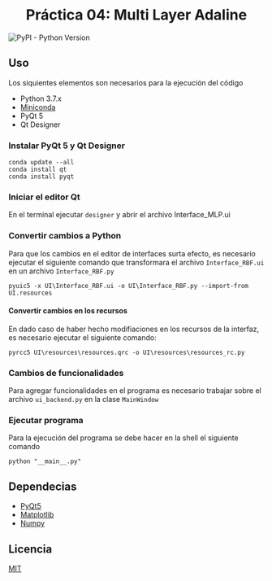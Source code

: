 # <center>Práctica 04: Multi Layer Adaline</center>
![PyPI - Python Version](https://img.shields.io/badge/python-3.5%20|%203.6%20|%203.7-blue)

## Uso
<p>Los siquientes elementos son necesarios para la ejecución del código</p>

+ Python 3.7.x
+ [Miniconda](https://docs.conda.io/en/latest/miniconda.html)
+ PyQt 5
+ Qt Designer

### Instalar PyQt 5 y Qt Designer

```
conda update --all
conda install qt
conda install pyqt
```

### Iniciar el editor Qt

En el terminal ejecutar `designer` y abrir el archivo Interface_MLP.ui

### Convertir cambios a Python

Para que los cambios en el editor de interfaces surta efecto, es necesario ejecutar el siguiente comando que transformara el archivo `Interface_RBF.ui` en un archivo `Interface_RBF.py`

```
pyuic5 -x UI\Interface_RBF.ui -o UI\Interface_RBF.py --import-from UI.resources
```

#### Convertir cambios en los recursos

En dado caso de haber hecho modifiaciones en los recursos de la interfaz, es necesario ejecutar el siguiente comando:

```
pyrcc5 UI\resources\resources.qrc -o UI\resources\resources_rc.py
```

### Cambios de funcionalidades

Para agregar funcionalidades en el programa es necesario trabajar sobre el archivo `ui_backend.py` en la clase `MainWindow`

### Ejecutar programa

Para la ejecución del programa se debe hacer en la shell el siguiente comando

```
python "__main__.py"
```



## Dependecias
+ [PyQt5](https://www.riverbankcomputing.com/static/Docs/PyQt5/)
+ [Matplotlib](https://matplotlib.org/)
+ [Numpy](https://numpy.org/)

## Licencia
[MIT](https://choosealicense.com/licenses/mit/)